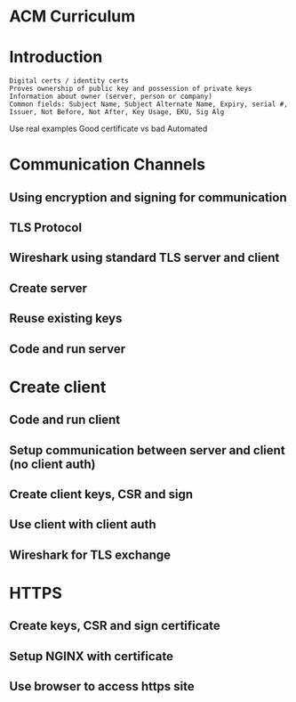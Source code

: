 # ACM Curriculum #

# Introduction
	Digital certs / identity certs
	Proves ownership of public key and possession of private keys
	Information about owner (server, person or company)
	Common fields: Subject Name, Subject Alternate Name, Expiry, serial #, Issuer, Not Before, Not After, Key Usage, EKU, Sig Alg

Use real examples
Good certificate vs bad
Automated

#	Communication Channels
##	Using encryption and signing for communication
##	TLS Protocol
##	Wireshark using standard TLS server and client
##	Create server
##	Reuse existing keys
##	Code and run server

#	Create client
##	Code and run client
##	Setup communication between server and client (no client auth)
##	Create client keys, CSR and sign
##	Use client with client auth
##	Wireshark for TLS exchange

#	HTTPS
##	Create keys, CSR and sign certificate
##	Setup NGINX with certificate
##	Use browser to access https site





